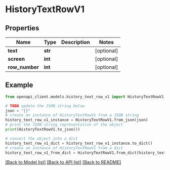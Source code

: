 # HistoryTextRowV1


## Properties

Name | Type | Description | Notes
------------ | ------------- | ------------- | -------------
**text** | **str** |  | [optional] 
**screen** | **int** |  | [optional] 
**row_number** | **int** |  | [optional] 

## Example

```python
from openapi_client.models.history_text_row_v1 import HistoryTextRowV1

# TODO update the JSON string below
json = "{}"
# create an instance of HistoryTextRowV1 from a JSON string
history_text_row_v1_instance = HistoryTextRowV1.from_json(json)
# print the JSON string representation of the object
print(HistoryTextRowV1.to_json())

# convert the object into a dict
history_text_row_v1_dict = history_text_row_v1_instance.to_dict()
# create an instance of HistoryTextRowV1 from a dict
history_text_row_v1_from_dict = HistoryTextRowV1.from_dict(history_text_row_v1_dict)
```
[[Back to Model list]](../README.md#documentation-for-models) [[Back to API list]](../README.md#documentation-for-api-endpoints) [[Back to README]](../README.md)


